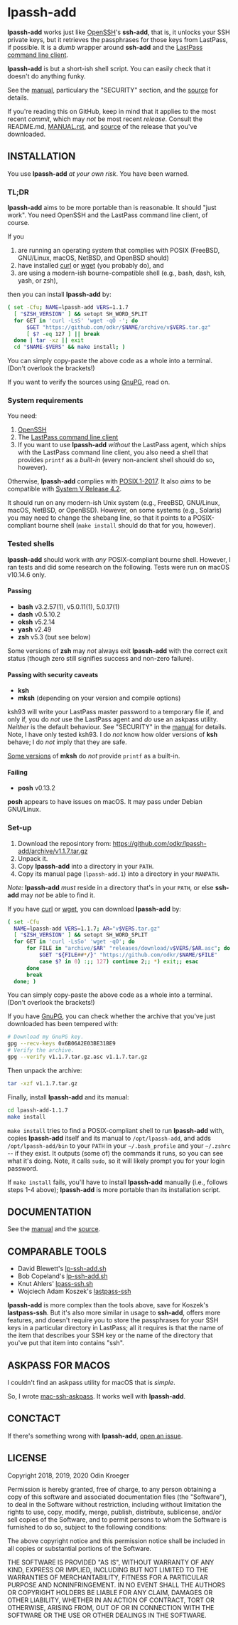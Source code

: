 # lpassh-add

**lpassh-add** works just like [OpenSSH](https://www.openssh.com)'s
**ssh-add**, that is, it unlocks your SSH private keys, but it retrieves
the passphrases for those keys from LastPass, if possible. It is a
*dumb* wrapper around **ssh-add** and the [LastPass command line
client](https://github.com/lastpass/lastpass-cli).

**lpassh-add** is but a short-ish shell script.
You can easily check that it doesn't do anything funky.

See the [manual](MANUAL.rst), particulary the "SECURITY" section,
and the [source](lpassh-add) for details.

If you're reading this on GitHub, keep in mind that it applies to the
most recent *commit*, which may *not* be most recent *release*. Consult
the README.md, [MANUAL.rst](MANUAL.rst), and [source](lpassh-add)
of the release that you've downloaded.

## INSTALLATION

You use **lpassh-add** *at your own risk*. You have been warned.

### TL;DR

**lpassh-add** aims to be more portable than is reasonable.
It should "just work".
You need OpenSSH and the LastPass command line client, of course.

If you

1. are running an operating system that complies with POSIX
   (FreeBSD, GNU/Linux, macOS, NetBSD, and OpenBSD should)
2. have installed [curl](https://curl.haxx.se/) or
   [wget](https://www.gnu.org/software/wget/)
   (you probably do), and
3. are using a modern-ish bourne-compatible shell
   (e.g., bash, dash, ksh, yash, or zsh),

then you can install **lpassh-add** by:

```sh
( set -Cfu; NAME=lpassh-add VERS=1.1.7
  [ "$ZSH_VERSION" ] && setopt SH_WORD_SPLIT
  for GET in 'curl -LsS' 'wget -qO -'; do
      $GET "https://github.com/odkr/$NAME/archive/v$VERS.tar.gz"
      [ $? -eq 127 ] || break
  done | tar -xz || exit
  cd "$NAME-$VERS" && make install; )
```

You can simply copy-paste the above code as a whole into a terminal.
(Don't overlook the brackets!)

If you want to verify the sources using [GnuPG](https://gnupg.org/), read on.

### System requirements

You need:

1. [OpenSSH](https://www.openssh.com)
2. The [LastPass command line client](https://github.com/lastpass/lastpass-cli)
3. If you want to use **lpassh-add** *without* the LastPass agent,
   which ships with the LastPass command line client,
   you also need a shell that provides `printf` as a *built-in*
   (every non-ancient shell should do so, however).

Otherwise, **lpassh-add** complies with
[POSIX.1-2017](http://pubs.opengroup.org/onlinepubs/9699919799/).
It also *aims* to be compatible with
[System V Release 4.2](https://www.in-ulm.de/~mascheck/bourne/).

It should run on any modern-ish Unix system (e.g., FreeBSD, GNU/Linux, macOS,
NetBSD, or OpenBSD). However, on some systems (e.g., Solaris) you may need to
change the shebang line, so that it points to a POSIX-compliant bourne shell
(`make install` should do that for you, however).

### Tested shells

**lpassh-add** should work with *any* POSIX-compliant bourne shell.
However, I ran tests and did some research on the following.
Tests were run on macOS v10.14.6 only.

#### Passing

* **bash** v3.2.57(1), v5.0.11(1), 5.0.17(1)
* **dash** v0.5.10.2
* **oksh** v5.2.14
* **yash** v2.49
* **zsh** v5.3 (but see below)

Some versions of **zsh** may *not* always exit **lpassh-add** with the correct
exit status (though zero still signifies success and non-zero failure).

#### Passing with security caveats

* **ksh**
* **mksh** (depending on your version and compile options)

ksh93 will write your LastPass master password to a temporary file
if, and only if, you do *not* use the LastPass agent and *do* use an
askpass utility. *Neither* is the default behaviour. See "SECURITY"
in the [manual](MANUAL.rst#security) for details. Note, I have only
tested ksh93. I do *not* know how older versions of **ksh** behave;
I do *not* imply that they are safe.

[Some versions](https://www.mirbsd.org/mksh.htm) of **mksh**
do *not* provide `printf` as a built-in.

#### Failing

* **posh** v0.13.2

**posh** appears to have issues on macOS.
It may pass under Debian GNU/Linux.

### Set-up

1. Download the reposintory from:
   <https://github.com/odkr/lpassh-add/archive/v1.1.7.tar.gz>
2. Unpack it.
3. Copy **lpassh-add** into a directory in your `PATH`.
4. Copy its manual page (`lpassh-add.1`) into a directory in your `MANPATH`.

*Note:* **lpassh-add** *must* reside in a directory that's in your `PATH`,
or else **ssh-add** may *not* be able to find it.

If you have [curl](https://curl.haxx.se/) or
            [wget](https://www.gnu.org/software/wget/),
you can download **lpassh-add** by:

```sh
( set -Cfu
  NAME=lpassh-add VERS=1.1.7; AR="v$VERS.tar.gz"
  [ "$ZSH_VERSION" ] && setopt SH_WORD_SPLIT
  for GET in 'curl -LsSo' 'wget -qO'; do
      for FILE in "archive/$AR" "releases/download/v$VERS/$AR.asc"; do
          $GET "${FILE##*/}" "https://github.com/odkr/$NAME/$FILE"
          case $? in 0) :;; 127) continue 2;; *) exit;; esac
      done
      break
  done; )
```

You can simply copy-paste the above code as a whole into a terminal.
(Don't overlook the brackets!)

If you have [GnuPG](https://gnupg.org/), you can check whether
the archive that you've just downloaded has been tempered with:

```sh
# Download my GnuPG key.
gpg --recv-keys 0x6B06A2E03BE31BE9
# Verify the archive.
gpg --verify v1.1.7.tar.gz.asc v1.1.7.tar.gz
```

Then unpack the archive:

```sh
tar -xzf v1.1.7.tar.gz
```

Finally, install **lpassh-add** and its manual:

```sh
cd lpassh-add-1.1.7
make install
```

`make install` tries to find a POSIX-compliant shell to run **lpassh-add** with,
copies **lpassh-add** itself and its manual to `/opt/lpassh-add`, and adds 
`/opt/lpassh-add/bin` to your `PATH` in your `~/.bash_profile` and your
`~/.zshrc` -- if they exist. It outputs (some of) the commands it runs,
so you can see what it's doing. Note, it calls `sudo`, so it will likely
prompt you for your login password.

If `make install` fails, you'll have to install **lpassh-add** manually
(i.e., follows steps 1-4 above); **lpassh-add** is more portable than
its installation script.

## DOCUMENTATION

See the [manual](MANUAL.rst) and the [source](lpassh-add).

## COMPARABLE TOOLS

* David Blewett's
  [lp-ssh-add.sh](https://gist.github.com/davidblewett/53047c4c7757b663c11b)
* Bob Copeland's
  [lp-ssh-add.sh](https://gist.github.com/bcopeland/3cabf6ff3fe94fcbd566)
* Knut Ahlers'
  [lpass-ssh.sh](https://gist.github.com/Luzifer/2f188ed3adc0f1.1.7f7)
* Wojciech Adam Koszek's
  [lastpass-ssh](https://github.com/wkoszek/lastpass-ssh)

**lpassh-add** is more complex than the tools above, save for Koszek's
**lastpass-ssh**. But it's also more similar in usage to **ssh-add**,
offers more features, and doesn't require you to store the passphrases
for your SSH keys in a particular directory in LastPass; all it requires
is that the name of the item that describes your SSH key or the name of
the directory that you've put that item into contains "ssh".

## ASKPASS FOR MACOS

I couldn't find an askpass utility for macOS that is *simple*.

So, I wrote [mac-ssh-askpass](https://github.com/odkr/mac-ssh-askpass).
It works well with **lpassh-add**.

## CONCTACT

If there's something wrong with **lpassh-add**,
[open an issue](https://github.com/odkr/lpassh-add/issues).

## LICENSE

Copyright 2018, 2019, 2020 Odin Kroeger

Permission is hereby granted, free of charge, to any person obtaining a
copy of this software and associated documentation files (the
"Software"), to deal in the Software without restriction, including
without limitation the rights to use, copy, modify, merge, publish,
distribute, sublicense, and/or sell copies of the Software, and to
permit persons to whom the Software is furnished to do so, subject to
the following conditions:

The above copyright notice and this permission notice shall be included
in all copies or substantial portions of the Software.

THE SOFTWARE IS PROVIDED "AS IS", WITHOUT WARRANTY OF ANY KIND, EXPRESS
OR IMPLIED, INCLUDING BUT NOT LIMITED TO THE WARRANTIES OF
MERCHANTABILITY, FITNESS FOR A PARTICULAR PURPOSE AND NONINFRINGEMENT.
IN NO EVENT SHALL THE AUTHORS OR COPYRIGHT HOLDERS BE LIABLE FOR ANY
CLAIM, DAMAGES OR OTHER LIABILITY, WHETHER IN AN ACTION OF CONTRACT,
TORT OR OTHERWISE, ARISING FROM, OUT OF OR IN CONNECTION WITH THE
SOFTWARE OR THE USE OR OTHER DEALINGS IN THE SOFTWARE.
